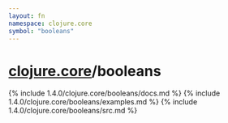 ```yaml
---
layout: fn
namespace: clojure.core
symbol: "booleans"
---
```


# [clojure.core](../)/booleans

{% include 1.4.0/clojure.core/booleans/docs.md %}
{% include 1.4.0/clojure.core/booleans/examples.md %}
{% include 1.4.0/clojure.core/booleans/src.md %}

